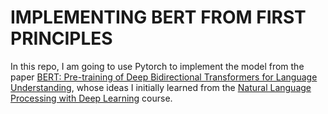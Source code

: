 # IMPLEMENTING BERT FROM FIRST PRINCIPLES

In this repo, I am going to use Pytorch to implement the model from the paper [BERT: Pre-training of Deep Bidirectional Transformers for Language Understanding](https://arxiv.org/pdf/1810.04805.pdf), whose ideas I initially learned from the [Natural Language Processing with Deep Learning](https://www.youtube.com/playlist?list=PLoROMvodv4rOSH4v6133s9LFPRHjEmbmJ) course.